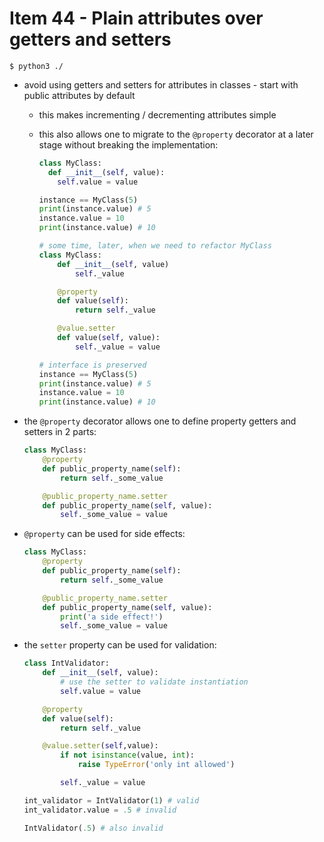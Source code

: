 # Item 44 - Plain attributes over getters and setters

```shell
$ python3 ./
```

- avoid using getters and setters for attributes in classes - start with public
    attributes by default
    - this makes incrementing / decrementing attributes simple
    - this also allows one to migrate to the `@property` decorator at a later
        stage without breaking the implementation:

        ```python
        class MyClass:
          def __init__(self, value):
            self.value = value

        instance == MyClass(5)
        print(instance.value) # 5
        instance.value = 10
        print(instance.value) # 10

        # some time, later, when we need to refactor MyClass
        class MyClass:
            def __init__(self, value)
                self._value

            @property
            def value(self):
                return self._value

            @value.setter
            def value(self, value):
                self._value = value

        # interface is preserved
        instance == MyClass(5)
        print(instance.value) # 5
        instance.value = 10
        print(instance.value) # 10
        ```
- the `@property` decorator allows one to define property getters and setters in
    2 parts:

    ```python
    class MyClass:
        @property
        def public_property_name(self):
            return self._some_value

        @public_property_name.setter
        def public_property_name(self, value):
            self._some_value = value
    ```
- `@property` can be used for side effects:

    ```python
    class MyClass:
        @property
        def public_property_name(self):
            return self._some_value

        @public_property_name.setter
        def public_property_name(self, value):
            print('a side effect!')
            self._some_value = value
    ```
- the `setter` property can be used for validation:

    ```python
    class IntValidator:
        def __init__(self, value):
            # use the setter to validate instantiation
            self.value = value

        @property
        def value(self):
            return self._value

        @value.setter(self,value):
            if not isinstance(value, int):
                raise TypeError('only int allowed')

            self._value = value

    int_validator = IntValidator(1) # valid
    int_validator.value = .5 # invalid

    IntValidator(.5) # also invalid
    ```
